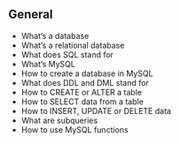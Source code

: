 ## General

   -  What’s a database
   -  What’s a relational database
   -  What does SQL stand for
   -  What’s MySQL
   - How to create a database in MySQL
   -  What does DDL and DML stand for
   -  How to CREATE or ALTER a table
   -  How to SELECT data from a table
   -  How to INSERT, UPDATE or DELETE data
   -  What are subqueries
   -  How to use MySQL functions

